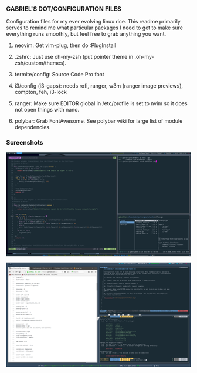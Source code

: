 ### GABRIEL'S DOT/CONFIGURATION FILES ###

Configuration files for my ever evolving linux rice. This readme primarily serves to 
remind me what particular packages I need to get to make sure everything runs smoothly,
but feel free to grab anything you want.

1. neovim: Get vim-plug, then do :PlugInstall 

2. .zshrc: Just use oh-my-zsh (put pointer theme in .oh-my-zsh/custom/themes). 

3. termite/config: Source Code Pro font

4. i3/config (i3-gaps): needs rofi, ranger, w3m (ranger image previews), compton, feh, i3-lock

5. ranger: Make sure EDITOR global in /etc/profile is set to nvim so it does not open
things with nano.

6. polybar: Grab FontAwesome. See polybar wiki for large list
of module dependencies. 

### Screenshots ###

![Screenshot](/i3/wallpapers/workflow1.png)

![Screenshot](/i3/wallpapers/workflow2.png)

